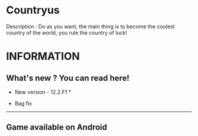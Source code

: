 # Countryus
Description : Do as you want, the main thing is to become the coolest country of the world, you rule the country of luck! 

INFORMATION
=====================
What's new ? You can read here!
---------------------

* New version - 12.2.F1 *
- Bag fix
---------------------
Game available on Android
------------------------

